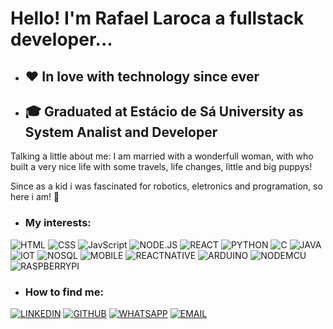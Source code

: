 #  Hello! I'm Rafael Laroca a fullstack developer...
* ## ❤️ In love with technology since ever
* ## 🎓 Graduated at Estácio de Sá University as System Analist and Developer

<p>
Talking a little about me: I am married with a wonderfull woman, with who built a very nice life with some travels, life changes, little and big puppys!
</p>

<p>
Since as a kid i was fascinated for robotics, eletronics and programation, so here i am! 🚀
</p>

* ### My interests: 
![HTML](https://img.shields.io/badge/-HTML-0077B5?style=for-the-badge&logo=gitbook&logoColor=white)
![CSS](https://img.shields.io/badge/-CSS-0077B5?style=for-the-badge&logo=gitbook&logoColor=white)
![JavScript](https://img.shields.io/badge/-JavaScript-0077B5?style=for-the-badge&logo=gitbook&logoColor=white)
![NODE.JS](https://img.shields.io/badge/-NODE.JS-0077B5?style=for-the-badge&logo=gitbook&logoColor=white)
![REACT](https://img.shields.io/badge/-REACT-0077B5?style=for-the-badge&logo=gitbook&logoColor=white)
![PYTHON](https://img.shields.io/badge/-PYTHON-0077B5?style=for-the-badge&logo=gitbook&logoColor=white)
![C](https://img.shields.io/badge/-C-0077B5?style=for-the-badge&logo=gitbook&logoColor=white)
![JAVA](https://img.shields.io/badge/-JAVA-0077B5?style=for-the-badge&logo=gitbook&logoColor=white)
![IOT](https://img.shields.io/badge/-IOT-0077B5?style=for-the-badge&logo=gitbook&logoColor=white)
![NOSQL](https://img.shields.io/badge/-NOSQL-0077B5?style=for-the-badge&logo=gitbook&logoColor=white)
![MOBILE](https://img.shields.io/badge/-MOBILE-0077B5?style=for-the-badge&logo=gitbook&logoColor=white)
![REACTNATIVE](https://img.shields.io/badge/-REACT%20NATIVE-0077B5?style=for-the-badge&logo=gitbook&logoColor=white)
![ARDUINO](https://img.shields.io/badge/-ARDUINO-0077B5?style=for-the-badge&logo=gitbook&logoColor=white)
![NODEMCU](https://img.shields.io/badge/-NODEMCU-0077B5?style=for-the-badge&logo=gitbook&logoColor=white)
![RASPBERRYPI](https://img.shields.io/badge/-RASPBERRY%20PI-0077B5?style=for-the-badge&logo=gitbook&logoColor=white)

* ### How to find me: 
[![LINKEDIN](https://img.shields.io/badge/-LINKEDIN-lightgreen?style=for-the-badge&logo=gitbook&logoColor=white)](www.linkedin.com/in/rafaellaroca)
[![GITHUB](https://img.shields.io/badge/-GITHUB-lightgreen?style=for-the-badge&logo=gitbook&logoColor=white)](https://github.com/RLaroca)
[![WHATSAPP](https://img.shields.io/badge/-WHATSAPP-lightgreen?style=for-the-badge&logo=gitbook&logoColor=white)](https://wa.me/+542235058552)
[![EMAIL](https://img.shields.io/badge/-EMAIL-lightgreen?style=for-the-badge&logo=gitbook&logoColor=white)](mailto:rafaellaroca@gmail.com)




<!---
RLaroca/RLaroca is a ✨ special ✨ repository because its `README.md` (this file) appears on your GitHub profile.
You can click the Preview link to take a look at your changes.
--->
